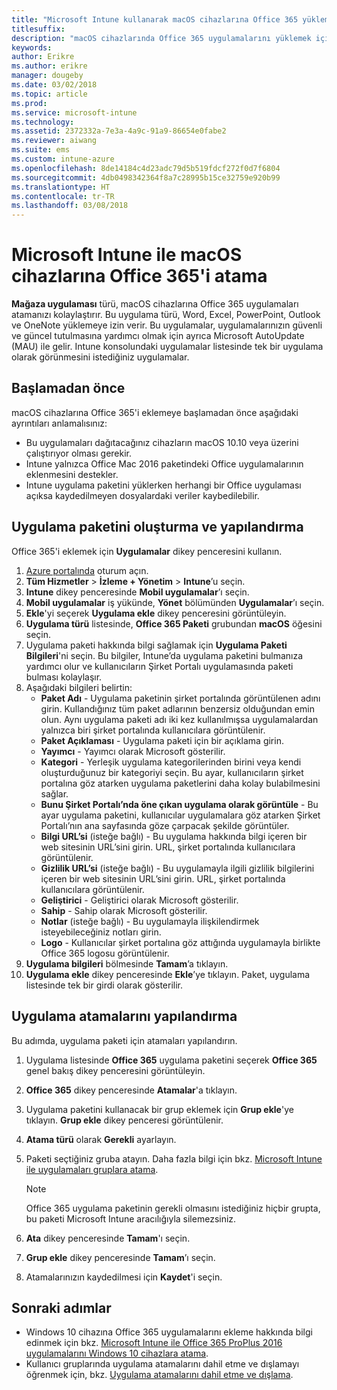 ```yaml
---
title: "Microsoft Intune kullanarak macOS cihazlarına Office 365 yükleme"
titlesuffix: 
description: "macOS cihazlarında Office 365 uygulamalarını yüklemek için Microsoft Intune’u nasıl kullanabileceğinizi öğrenin."
keywords: 
author: Erikre
ms.author: erikre
manager: dougeby
ms.date: 03/02/2018
ms.topic: article
ms.prod: 
ms.service: microsoft-intune
ms.technology: 
ms.assetid: 2372332a-7e3a-4a9c-91a9-86654e0fabe2
ms.reviewer: aiwang
ms.suite: ems
ms.custom: intune-azure
ms.openlocfilehash: 8de14184c4d23adc79d5b519fdcf272f0d7f6804
ms.sourcegitcommit: 4db0498342364f8a7c28995b15ce32759e920b99
ms.translationtype: HT
ms.contentlocale: tr-TR
ms.lasthandoff: 03/08/2018
---
```

# <a name="how-to-assign-office-365-to-macos-devices-with-microsoft-intune"></a>Microsoft Intune ile macOS cihazlarına Office 365'i atama

**Mağaza uygulaması** türü, macOS cihazlarına Office 365 uygulamaları atamanızı kolaylaştırır. Bu uygulama türü, Word, Excel, PowerPoint, Outlook ve OneNote yüklemeye izin verir. Bu uygulamalar, uygulamalarınızın güvenli ve güncel tutulmasına yardımcı olmak için ayrıca Microsoft AutoUpdate (MAU) ile gelir. Intune konsolundaki uygulamalar listesinde tek bir uygulama olarak görünmesini istediğiniz uygulamalar.


## <a name="before-you-start"></a>Başlamadan önce

macOS cihazlarına Office 365'i eklemeye başlamadan önce aşağıdaki ayrıntıları anlamalısınız:

- Bu uygulamaları dağıtacağınız cihazların macOS 10.10 veya üzerini çalıştırıyor olması gerekir.
- Intune yalnızca Office Mac 2016 paketindeki Office uygulamalarının eklenmesini destekler.
- Intune uygulama paketini yüklerken herhangi bir Office uygulaması açıksa kaydedilmeyen dosyalardaki veriler kaybedilebilir.

## <a name="create-and-configure-the-app-suite"></a>Uygulama paketini oluşturma ve yapılandırma

Office 365'i eklemek için **Uygulamalar** dikey penceresini kullanın.
1. [Azure portalında](https://portal.azure.com) oturum açın.
2. **Tüm Hizmetler** > **İzleme + Yönetim** > **Intune**’u seçin.
3. **Intune** dikey penceresinde **Mobil uygulamalar**’ı seçin.
4. **Mobil uygulamalar** iş yükünde, **Yönet** bölümünden **Uygulamalar**’ı seçin. 
5. **Ekle**'yi seçerek **Uygulama ekle** dikey penceresini görüntüleyin.
6. **Uygulama türü** listesinde, **Office 365 Paketi** grubundan **macOS** öğesini seçin.
7. Uygulama paketi hakkında bilgi sağlamak için **Uygulama Paketi Bilgileri**'ni seçin. Bu bilgiler, Intune’da uygulama paketini bulmanıza yardımcı olur ve kullanıcıların Şirket Portalı uygulamasında paketi bulması kolaylaşır.
8.  Aşağıdaki bilgileri belirtin:
    - **Paket Adı** - Uygulama paketinin şirket portalında görüntülenen adını girin. Kullandığınız tüm paket adlarının benzersiz olduğundan emin olun. Aynı uygulama paketi adı iki kez kullanılmışsa uygulamalardan yalnızca biri şirket portalında kullanıcılara görüntülenir.
    - **Paket Açıklaması** - Uygulama paketi için bir açıklama girin.
    - **Yayımcı** - Yayımcı olarak Microsoft gösterilir.
    - **Kategori** - Yerleşik uygulama kategorilerinden birini veya kendi oluşturduğunuz bir kategoriyi seçin. Bu ayar, kullanıcıların şirket portalına göz atarken uygulama paketlerini daha kolay bulabilmesini sağlar.
    - **Bunu Şirket Portalı’nda öne çıkan uygulama olarak görüntüle** - Bu ayar uygulama paketini, kullanıcılar uygulamalara göz atarken Şirket Portalı’nın ana sayfasında göze çarpacak şekilde görüntüler.
    - **Bilgi URL’si** (isteğe bağlı) - Bu uygulama hakkında bilgi içeren bir web sitesinin URL’sini girin. URL, şirket portalında kullanıcılara görüntülenir.
    - **Gizlilik URL’si** (isteğe bağlı) - Bu uygulamayla ilgili gizlilik bilgilerini içeren bir web sitesinin URL’sini girin. URL, şirket portalında kullanıcılara görüntülenir.
    - **Geliştirici** - Geliştirici olarak Microsoft gösterilir.
    - **Sahip** - Sahip olarak Microsoft gösterilir.
    - **Notlar** (isteğe bağlı) - Bu uygulamayla ilişkilendirmek isteyebileceğiniz notları girin.
    - **Logo** - Kullanıcılar şirket portalına göz attığında uygulamayla birlikte Office 365 logosu görüntülenir.
9.  **Uygulama bilgileri** bölmesinde **Tamam**’a tıklayın.
10. **Uygulama ekle** dikey penceresinde **Ekle**’ye tıklayın.
    Paket, uygulama listesinde tek bir girdi olarak gösterilir.

## <a name="configure-app-assignments"></a>Uygulama atamalarını yapılandırma

Bu adımda, uygulama paketi için atamaları yapılandırın. 

1. Uygulama listesinde **Office 365** uygulama paketini seçerek **Office 365** genel bakış dikey penceresini görüntüleyin.
2. **Office 365** dikey penceresinde **Atamalar**'a tıklayın.
3. Uygulama paketini kullanacak bir grup eklemek için **Grup ekle**'ye tıklayın. **Grup ekle** dikey penceresi görüntülenir.
3. **Atama türü** olarak **Gerekli** ayarlayın.
4. Paketi seçtiğiniz gruba atayın. Daha fazla bilgi için bkz. [Microsoft Intune ile uygulamaları gruplara atama](apps-deploy.md).

    >[!Note]
    > Office 365 uygulama paketinin gerekli olmasını istediğiniz hiçbir grupta, bu paketi Microsoft Intune aracılığıyla silemezsiniz.

5. **Ata** dikey penceresinde **Tamam**'ı seçin.
6. **Grup ekle** dikey penceresinde **Tamam**’ı seçin.
7. Atamalarınızın kaydedilmesi için **Kaydet**'i seçin.

## <a name="next-steps"></a>Sonraki adımlar

- Windows 10 cihazına Office 365 uygulamalarını ekleme hakkında bilgi edinmek için bkz. [Microsoft Intune ile Office 365 ProPlus 2016 uygulamalarını Windows 10 cihazlara atama](apps-add-office365.md).
- Kullanıcı gruplarında uygulama atamalarını dahil etme ve dışlamayı öğrenmek için, bkz. [Uygulama atamalarını dahil etme ve dışlama](apps-inc-exl-assignments.md).
